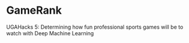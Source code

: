 # GameRank
UGAHacks 5: 
Determining how fun professional sports games will be to watch with Deep Machine Learning
